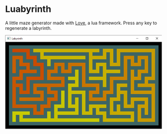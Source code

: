 # Luabyrinth
A little maze generator made with [Love](https://love2d.org/), a lua framework.
Press any key to regenerate a labyrinth.

![](https://github.com/urzq/Luabyrinth/blob/master/screenshot.png)


